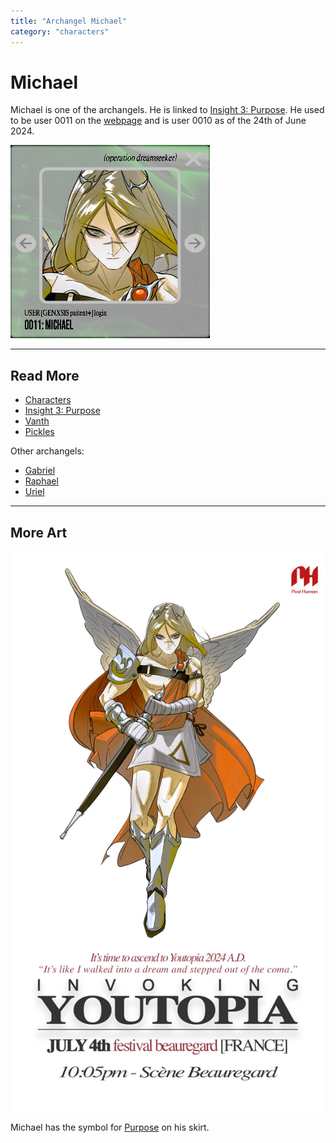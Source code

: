 ```yaml
---
title: "Archangel Michael"
category: "characters"
---
```

# Michael

Michael is one of the archangels. He is linked to [Insight 3: Purpose](../lore/insight3-purpose.md). 
He used to be user 0011 on the [webpage](../webpage) and is user 0010 as of the 24th of June 2024.

![Avatar for Michael](../../Resources/characters/michael/michael.png)

***

## Read More

- [Characters](characters)
- [Insight 3: Purpose](../lore/insight3-purpose)
- [Vanth](vanth)
- [Pickles](pickles)

Other archangels:

- [Gabriel](gabriel)
- [Raphael](raphael)
- [Uriel](uriel)

***

## More Art

![Promotional poster for Michael](../../Resources/characters/michael/poster.jpg)

Michael has the symbol for [Purpose](../lore/insight3-purpose) on his skirt.
